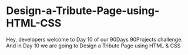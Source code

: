 # Design-a-Tribute-Page-using-HTML-CSS
Hey, developers welcome to Day 10 of our 90Days 90Projects challenge. And in Day 10 we are going to  Design a Tribute Page using HTML &amp; CSS
